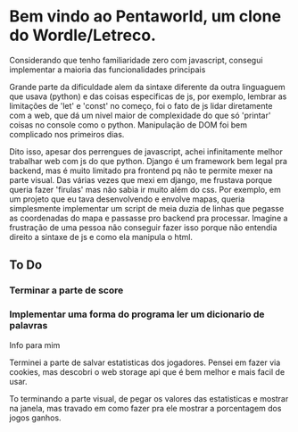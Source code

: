 # Bem vindo ao Pentaworld, um clone do Wordle/Letreco. 


Considerando que tenho familiaridade zero com javascript, consegui implementar a maioria das funcionalidades principais

Grande parte da dificuldade alem da sintaxe diferente da outra linguaguem que usava (python) e das coisas especificas de js, por exemplo, lembrar as limitações de 'let' e 'const' no começo, foi o fato de js lidar diretamente com a web, que dá um nivel maior de complexidade do que só 'printar' coisas no console como o python. Manipulação de DOM foi bem complicado nos primeiros dias.

Dito isso, apesar dos perrengues de javascript, achei infinitamente melhor trabalhar web com js do que python. Django é um framework bem legal pra backend, mas é muito limitado pra frontend pq não te permite mexer na parte visual. Das várias vezes que mexi em django, me frustava porque queria fazer 'firulas' mas não sabia ir muito além do css. Por exemplo, em um projeto que eu tava desenvolvendo e envolve mapas, queria simplesmente implementar um script de meia duzia de linhas que pegasse as coordenadas do mapa e passasse pro backend pra processar. Imagine a frustração de uma pessoa não conseguir fazer isso porque não entendia direito a sintaxe de js e como ela manipula o html.

## To Do

### Terminar a parte de score

### Implementar uma forma do programa ler um dicionario de palavras

Info para mim

Terminei a parte de salvar estatisticas dos jogadores. Pensei em fazer via cookies, mas descobri o web storage api
que é bem melhor e mais facil de usar.

To terminando a parte visual, de pegar os valores das estatisticas e mostrar na janela, mas travado em como fazer
pra ele mostrar a porcentagem dos jogos ganhos.










